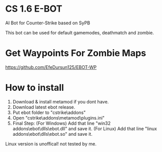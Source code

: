 # CS 1.6 E-BOT
AI Bot for Counter-Strike based on SyPB

This bot can be used for default gamemodes, deathmatch and zombie.

# Get Waypoints For Zombie Maps
https://github.com/EfeDursun125/EBOT-WP

# How to install
1. Download & install metamod if you dont have.
2. Download latest ebot release.
3. Put ebot folder to "cstrike\addons"
4. Open "cstrike\addons\metamod\plugins.ini"
5. Final Step:
   (For Windows) Add that line "win32 addons\ebot\dlls\ebot.dll" and save it.
   (For Linux) Add that line "linux addons\ebot\dlls\ebot.so" and save it.
   
Linux version is unoffical! not tested by me.
